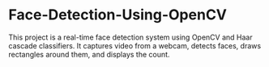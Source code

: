 # Face-Detection-Using-OpenCV
This project is a real-time face detection system using OpenCV and Haar cascade classifiers. It captures video from a webcam, detects faces, draws rectangles around them, and displays the count.
